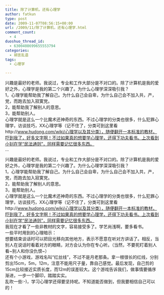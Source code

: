 ```yaml
---
title: 除了计算机，还有心理学
author: fatkun
type: post
date: 2009-11-07T08:56:15+00:00
url: /2009/11/除了计算机，还有心理学.html
comment_count:
  - 4
duoshuo_thread_id:
  - 6300408699655553794
categories:
  - 胡言乱语
tags:
  - 心理学

---
```

兴趣是最好的老师。我说过，专业和工作大部分是不对口的。除了计算机是我的爱好之外，心理学是我的第二个兴趣了。为什么心理学深深吸引我？  
1，心理学能帮助我了解自己。为什么自己会自卑，为什么自己会不加入共，产，党，而跑去加入寂寞党。  
2，能帮助我了解别人的意思。  
3，能帮助别人。  
心理学就是这么一个比魔术还神奇的东西。不过心理学的分类也很多，什么犯罪心理学，访谈技巧，XX心理学等（记不住了，分类可到这里看http://www.hudong.com/wiki/心理学以及其分类），随便翻开一本标准的教材，吓到我了，好多文字啊！不过如果真的想要学心理学，还得下功夫看书。上次看到小钊在学“民法通则”，同样需要记忆很多东西。  
&#8230;
<!--more-->

  
兴趣是最好的老师。我说过，专业和工作大部分是不对口的。除了计算机是我的爱好之外，心理学是我的第二个兴趣了。为什么心理学深深吸引我？  
1，心理学能帮助我了解自己。为什么自己会自卑，为什么自己会不加入共，产，党，而跑去加入寂寞党。  
2，能帮助我了解别人的意思。  
3，能帮助别人。  
心理学就是这么一个比魔术还神奇的东西。不过心理学的分类也很多，什么犯罪心理学，访谈技巧，XX心理学等（记不住了，分类可到这里看http://www.hudong.com/wiki/心理学以及其分类），随便翻开一本标准的教材，吓到我了，好多文字啊！不过如果真的想要学心理学，还得下功夫看书。上次看到小钊在学“民法通则”，同样需要记忆很多东西。  
我现在才看了一些非教材的文字，容易接受多了。学艺尚浅啊，要多看书。  
一些平时用到的心理暗示：  
想要结束谈话时可以把目光移向其他地方，表示不愿意在听对方讲话了。相反，当别人在说话时看着对方的眼睛，对方会认为你在专心听。（当然，不要死盯着别人看~别人和你没仇恨~）  
还有个小游戏，游戏名叫“红丝线”，不过不是月老那条。拿一根很长的红线，分别剪出15cm，5m，12m，注意不能用尺子量，靠自己感觉。最后发现，自己剪的15cm比较接近实质长度，而12m的误差较大。这个游戏告诉我们，做事情要循序渐进，一步一个脚印，踏踏实实。  
乱吹一些:-)，学习心理学还得要坚持呢。不知道能否做到，但我要相信自己可以的！